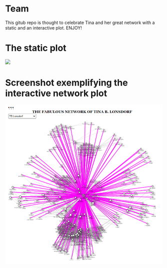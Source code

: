 # Team
This gitub repo is thought to celebrate Tina and her great network with a static and an interactive plot. ENJOY!

# The static plot
<img src="https://github.com/LonsdorfLab/Team/blob/main/Network_Tina_Poster.jpg" width="750"/>

# Screenshot exemplifying the interactive network plot
<img src="https://github.com/LonsdorfLab/Team/blob/main/Network_Tina_interactive_ReadMe.PNG" width="750"/>
